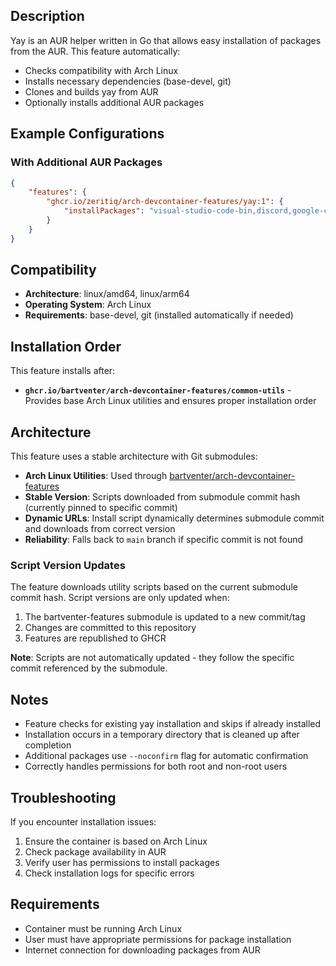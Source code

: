 ## Description

Yay is an AUR helper written in Go that allows easy installation of packages from the AUR. This feature automatically:

- Checks compatibility with Arch Linux
- Installs necessary dependencies (base-devel, git)
- Clones and builds yay from AUR
- Optionally installs additional AUR packages

## Example Configurations

### With Additional AUR Packages
```json
{
    "features": {
        "ghcr.io/zeritiq/arch-devcontainer-features/yay:1": {
            "installPackages": "visual-studio-code-bin,discord,google-chrome"
        }
    }
}
```

## Compatibility

- **Architecture**: linux/amd64, linux/arm64
- **Operating System**: Arch Linux
- **Requirements**: base-devel, git (installed automatically if needed)

## Installation Order

This feature installs after:
- **`ghcr.io/bartventer/arch-devcontainer-features/common-utils`** - Provides base Arch Linux utilities and ensures proper installation order

## Architecture

This feature uses a stable architecture with Git submodules:

- **Arch Linux Utilities**: Used through [bartventer/arch-devcontainer-features](https://github.com/bartventer/arch-devcontainer-features)
- **Stable Version**: Scripts downloaded from submodule commit hash (currently pinned to specific commit)
- **Dynamic URLs**: Install script dynamically determines submodule commit and downloads from correct version
- **Reliability**: Falls back to `main` branch if specific commit is not found

### Script Version Updates

The feature downloads utility scripts based on the current submodule commit hash. Script versions are only updated when:
1. The bartventer-features submodule is updated to a new commit/tag
2. Changes are committed to this repository
3. Features are republished to GHCR

**Note**: Scripts are not automatically updated - they follow the specific commit referenced by the submodule.

## Notes

- Feature checks for existing yay installation and skips if already installed
- Installation occurs in a temporary directory that is cleaned up after completion
- Additional packages use `--noconfirm` flag for automatic confirmation
- Correctly handles permissions for both root and non-root users

## Troubleshooting

If you encounter installation issues:

1. Ensure the container is based on Arch Linux
2. Check package availability in AUR
3. Verify user has permissions to install packages
4. Check installation logs for specific errors

## Requirements

- Container must be running Arch Linux
- User must have appropriate permissions for package installation
- Internet connection for downloading packages from AUR
